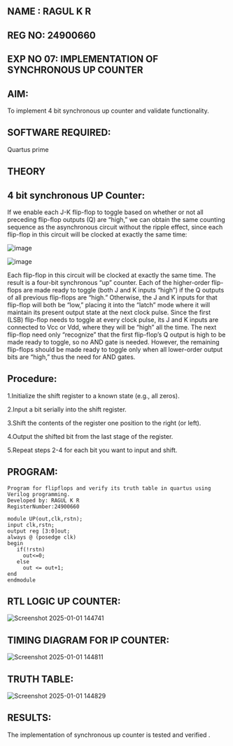 ## NAME : RAGUL K R
## REG NO: 24900660
## EXP NO 07: IMPLEMENTATION OF SYNCHRONOUS UP COUNTER 


## AIM:

To implement 4 bit synchronous up counter and validate functionality.

## SOFTWARE REQUIRED:

Quartus prime

## THEORY

## 4 bit synchronous UP Counter:

If we enable each J-K flip-flop to toggle based on whether or not all preceding flip-flop outputs (Q) are “high,” we can obtain the same counting sequence as the asynchronous circuit without the ripple effect, since each flip-flop in this circuit will be clocked at exactly the same time:

![image](https://github.com/naavaneetha/SYNCHRONOUS-UP-COUNTER/assets/154305477/d5db3fa0-e413-404c-b80e-b2f39d82e7e8)


![image](https://github.com/naavaneetha/SYNCHRONOUS-UP-COUNTER/assets/154305477/52cb61eb-d04b-442d-810c-31185a68410b)

Each flip-flop in this circuit will be clocked at exactly the same time.
The result is a four-bit synchronous “up” counter. Each of the higher-order flip-flops are made ready to toggle (both J and K inputs “high”) if the Q outputs of all previous flip-flops are “high.”
Otherwise, the J and K inputs for that flip-flop will both be “low,” placing it into the “latch” mode where it will maintain its present output state at the next clock pulse.
Since the first (LSB) flip-flop needs to toggle at every clock pulse, its J and K inputs are connected to Vcc or Vdd, where they will be “high” all the time.
The next flip-flop need only “recognize” that the first flip-flop’s Q output is high to be made ready to toggle, so no AND gate is needed.
However, the remaining flip-flops should be made ready to toggle only when all lower-order output bits are “high,” thus the need for AND gates.

## Procedure:


1.Initialize the shift register to a known state (e.g., all zeros).

2.Input a bit serially into the shift register.

3.Shift the contents of the register one position to the right (or left).

4.Output the shifted bit from the last stage of the register.

5.Repeat steps 2-4 for each bit you want to input and shift.


## PROGRAM:

```
Program for flipflops and verify its truth table in quartus using Verilog programming. 
Developed by: RAGUL K R
RegisterNumber:24900660
```
```
module UP(out,clk,rstn);
input clk,rstn;
output reg [3:0]out;
always @ (posedge clk)
begin
   if(!rstn)
     out<=0;
   else 
     out <= out+1;
end
endmodule
```

## RTL LOGIC UP COUNTER:
![Screenshot 2025-01-01 144741](https://github.com/user-attachments/assets/6f238aec-40be-4703-8743-a8b9dc6202a5)


## TIMING DIAGRAM FOR IP COUNTER:
![Screenshot 2025-01-01 144811](https://github.com/user-attachments/assets/9650631d-a51c-498f-993b-d900a813c861)

## TRUTH TABLE:
![Screenshot 2025-01-01 144829](https://github.com/user-attachments/assets/f71fe771-b86a-4d0e-82fb-e943c5b656d5)

## RESULTS:
The implementation of synchronous up counter is tested and verified .
